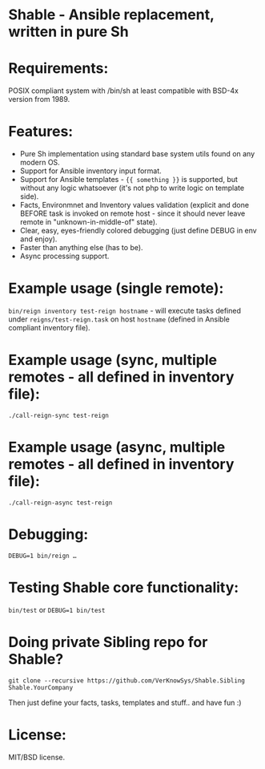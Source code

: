 # Shable - Ansible replacement, written in pure Sh


# Requirements:
POSIX compliant system with /bin/sh at least compatible with BSD-4x version from 1989.


# Features:
* Pure Sh implementation using standard base system utils found on any modern OS.
* Support for Ansible inventory input format.
* Support for Ansible templates - `{{ something }}` is supported, but without any logic whatsoever (it's not php to write logic on template side).
* Facts, Environmnet and Inventory values validation (explicit and done BEFORE task is invoked on remote host - since it should never leave remote in "unknown-in-middle-of" state).
* Clear, easy, eyes-friendly colored debugging (just define DEBUG in env and enjoy).
* Faster than anything else (has to be).
* Async processing support.


# Example usage (single remote):
`bin/reign inventory test-reign hostname` - will execute tasks defined under `reigns/test-reign.task` on host `hostname` (defined in Ansible compliant inventory file).


# Example usage (sync, multiple remotes - all defined in inventory file):
`./call-reign-sync test-reign`


# Example usage (async, multiple remotes - all defined in inventory file):
`./call-reign-async test-reign`


# Debugging:
`DEBUG=1 bin/reign …`


# Testing Shable core functionality:
`bin/test` or `DEBUG=1 bin/test`


# Doing private Sibling repo for Shable?

`git clone --recursive https://github.com/VerKnowSys/Shable.Sibling Shable.YourCompany`

Then just define your facts, tasks, templates and stuff.. and have fun :)


# License:
MIT/BSD license.
